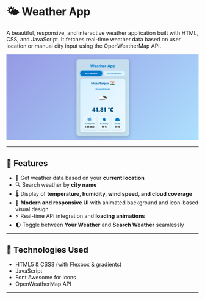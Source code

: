 # 🌤️ Weather App

A beautiful, responsive, and interactive weather application built with HTML, CSS, and JavaScript. It fetches real-time weather data based on user location or manual city input using the OpenWeatherMap API.

![alt text](image.png)

---

## 🔧 Features

- 📍 Get weather data based on your **current location**
- 🔍 Search weather by **city name**
- 🌡️ Display of **temperature, humidity, wind speed, and cloud coverage**
- 🎨 **Modern and responsive UI** with animated background and icon-based visual design
- ⚡ Real-time API integration and **loading animations**
- 🌓 Toggle between **Your Weather** and **Search Weather** seamlessly

---

## 🚀 Technologies Used

- HTML5 & CSS3 (with Flexbox & gradients)
- JavaScript
- Font Awesome for icons
- OpenWeatherMap API

---


